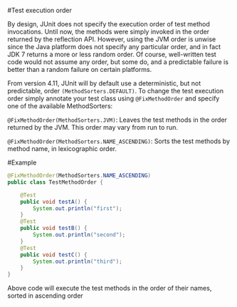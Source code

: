 #Test execution order

By design, JUnit does not specify the execution order of test method invocations. Until now, the methods were simply invoked in the order returned by the reflection API. However, using the JVM order is unwise since the Java platform does not specify any particular order, and in fact JDK 7 returns a more or less random order. Of course, well-written test code would not assume any order, but some do, and a predictable failure is better than a random failure on certain platforms.

From version 4.11, JUnit will by default use a deterministic, but not predictable, order `(MethodSorters.DEFAULT)`. To change the test execution order simply annotate your test class using `@FixMethodOrder` and specify one of the available MethodSorters:

`@FixMethodOrder(MethodSorters.JVM)`: Leaves the test methods in the order returned by the JVM. This order may vary from run to run.

`@FixMethodOrder(MethodSorters.NAME_ASCENDING)`: Sorts the test methods by method name, in lexicographic order.

#Example
```java
@FixMethodOrder(MethodSorters.NAME_ASCENDING)
public class TestMethodOrder {

    @Test
    public void testA() {
        System.out.println("first");
    }
    @Test
    public void testB() {
        System.out.println("second");
    }
    @Test
    public void testC() {
        System.out.println("third");
    }
}
```
Above code will execute the test methods in the order of their names, sorted in ascending order
